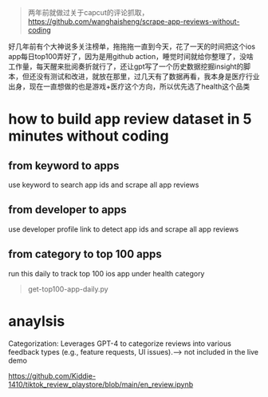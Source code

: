 >两年前就做过关于capcut的评论抓取，https://github.com/wanghaisheng/scrape-app-reviews-without-coding


好几年前有个大神说多关注榜单，拖拖拖一直到今天，花了一天的时间把这个ios app每日top100弄好了，因为是用github action，睡觉时间就给你整理了，没啥工作量，每天醒来批阅奏折就行了，还让gpt写了一个历史数据挖掘insight的脚本，但还没有测试和改进，就放在那里，过几天有了数据再看，我本身是医疗行业出身，现在一直想做的也是游戏+医疗这个方向，所以优先选了health这个品类


# how to build  app review dataset in 5 minutes without coding 


## from keyword to apps

use keyword to search app ids and scrape all app reviews

## from developer to apps

use developer profile link to detect app ids and scrape all app reviews


## from category to top 100 apps


run this daily to track top 100 ios app under health category
>get-top100-app-daily.py



# anaylsis 

Categorization: Leverages GPT-4 to categorize reviews into various feedback types (e.g., feature requests, UI issues).--> not included in the live demo



https://github.com/Kiddie-1410/tiktok_review_playstore/blob/main/en_review.ipynb
